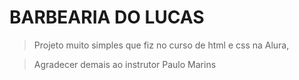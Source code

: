 <h1>BARBEARIA DO LUCAS</h1>

> Projeto muito simples que fiz no curso de html e css na Alura,

>Agradecer demais ao instrutor Paulo Marins
